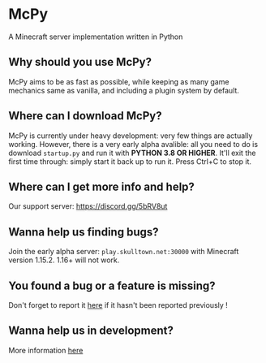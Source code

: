 # McPy

A Minecraft server implementation written in Python

## Why should you use McPy?
McPy aims to be as fast as possible, while keeping as many game mechanics same as vanilla, and including a plugin system by default.

## Where can I download McPy?
McPy is currently under heavy development: very few things are actually working. However, there is a very early alpha avalible: all you need to do is download `startup.py` and run it with **PYTHON 3.8 OR HIGHER**. It'll exit the first time through: simply start it back up to run it. Press Ctrl+C to stop it.

## Where can I get more info and help?
Our support server: https://discord.gg/5bRV8ut

## Wanna help us finding bugs?
Join the early alpha server: `play.skulltown.net:30000` with Minecraft version 1.15.2. 1.16+ will not work.

## You found a bug or a feature is missing?
Don't forget to report it [here](https://github.com/tazz4843/McPy/issues) if it hasn't been reported previously !

## Wanna help us in development?
More information [here](docs/howto_git.md)